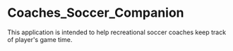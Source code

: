 # Coaches_Soccer_Companion
This application is intended to help recreational soccer coaches keep track of player's game time.
